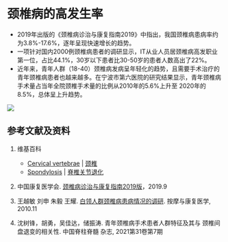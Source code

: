 # 颈椎病的高发生率

- 2019年出版的《颈椎病诊治与康复指南2019》中指出，我国颈椎病患病率约为3.8%-17.6%，逐年呈现快速增长的趋势。 
- 一项针对国内2000例颈椎病患者的调研显示，IT从业人员居颈椎病高发职业第一位，占比44.1%，30岁以下患者比30-50岁的患者人数高出了22%。
- 近年来，青年人群（18-40）颈椎病发病呈年轻化的趋势，且需要手术治疗的青年颈椎病患者也越来越多。在宁波市第六医院的研究结果显示，青年颈椎病手术量占当年全院颈椎手术量的比例从2010年的5.6%上升至 2020年的8.5%，总体呈上升趋势。

![](/images/手机时代人类学习和工作面临的困境/颈椎病的高发生率/1a1.jpg)

## 参考文献及资料

1. 维基百科
	- [Cervical vertebrae](https://en.wikipedia.org/wiki/Cervical_vertebrae) | [颈椎](https://zh.wikipedia.org/wiki/%E9%A2%88%E6%A4%8E)
	- [Spondylosis](https://en.wikipedia.org/wiki/Spondylosis) | [脊椎关节退化](https://zh.wikipedia.org/wiki/%E8%84%8A%E6%A4%8E%E9%97%9C%E7%AF%80%E9%80%80%E5%8C%96)
	
2. 中国康复医学会. [颈椎病诊治与康复指南2019版](http://medi-guide.meditool.cn/ymtpdf/D2D3767C-9825-CA4F-2AB1-C13A8446791E.pdf)，2019.9
3. 王越敏 刘申 朱毅 王耀. [白领人群颈椎病患病情况的调研](http://www.cqvip.com/qk/93943a/2010011/34027249.html). 按摩与康复医学, 2010.11
4. 沈树锋，胡勇，吴佳达，储振涛. 青年颈椎病手术患者人群特征及其与 颈椎间盘退变的相关性. 中国脊柱脊髓	杂志, 2021第31卷第7期




